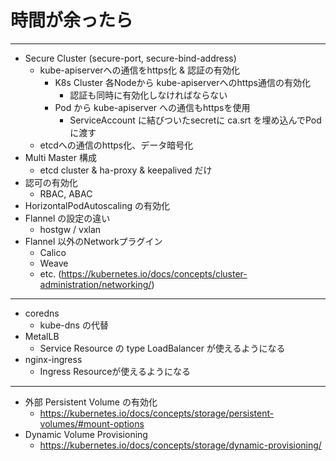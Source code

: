 # 時間が余ったら

---

* Secure Cluster (secure-port, secure-bind-address)
    * kube-apiserverへの通信をhttps化 & 認証の有効化
        * K8s Cluster 各Nodeから kube-apiserverへのhttps通信の有効化
            * 認証も同時に有効化しなければならない
        * Pod から kube-apiserver への通信もhttpsを使用
            * ServiceAccount に結びついたsecretに ca.srt を埋め込んでPodに渡す
    * etcdへの通信のhttps化、データ暗号化
* Multi Master 構成
    * etcd cluster & ha-proxy & keepalived だけ
* 認可の有効化
    * RBAC, ABAC
* HorizontalPodAutoscaling の有効化
* Flannel の設定の違い
    * hostgw / vxlan
* Flannel 以外のNetworkプラグイン
    * Calico
    * Weave
    * etc. (https://kubernetes.io/docs/concepts/cluster-administration/networking/)

---

* coredns
    * kube-dns の代替
* MetalLB
    * Service Resource の type LoadBalancer が使えるようになる
* nginx-ingress
    * Ingress Resourceが使えるようになる

---

* 外部 Persistent Volume の有効化
    * https://kubernetes.io/docs/concepts/storage/persistent-volumes/#mount-options
* Dynamic Volume Provisioning
    * https://kubernetes.io/docs/concepts/storage/dynamic-provisioning/
